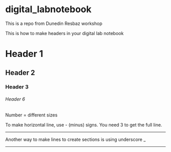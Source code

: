 # digital_labnotebook
This is a repo from Dunedin Resbaz workshop

This is how to make headers in your digital lab notebook
# Header 1
## Header 2
### Header 3

###### Header 6
Number = different sizes


To make horizontal line, use - (minus) signs. You need  3 to get the full line.

---

Another way to make lines to create sections is using underscore _

______
